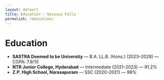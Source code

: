```yaml
---
layout: default
title: Education — Navanya Palla
permalink: /education/
---
```


# Education

- **SASTRA Deemed to be University** — B.A. LL.B. (Hons.) (2023–2028) — CGPA: 7.9/10  
- **NTR Junior College, Hyderabad** — Intermediate (2021–2023) — 91.2%  
- **Z.P. High School, Narasapuram** — SSC (2020–2021) — 98%
